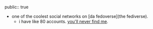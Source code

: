 public:: true

- one of the coolest social networks on [da fedoverse](the fediverse).
	- i have like 80 accounts. [you'll never find me](https://meow.social/@chirpbirb).